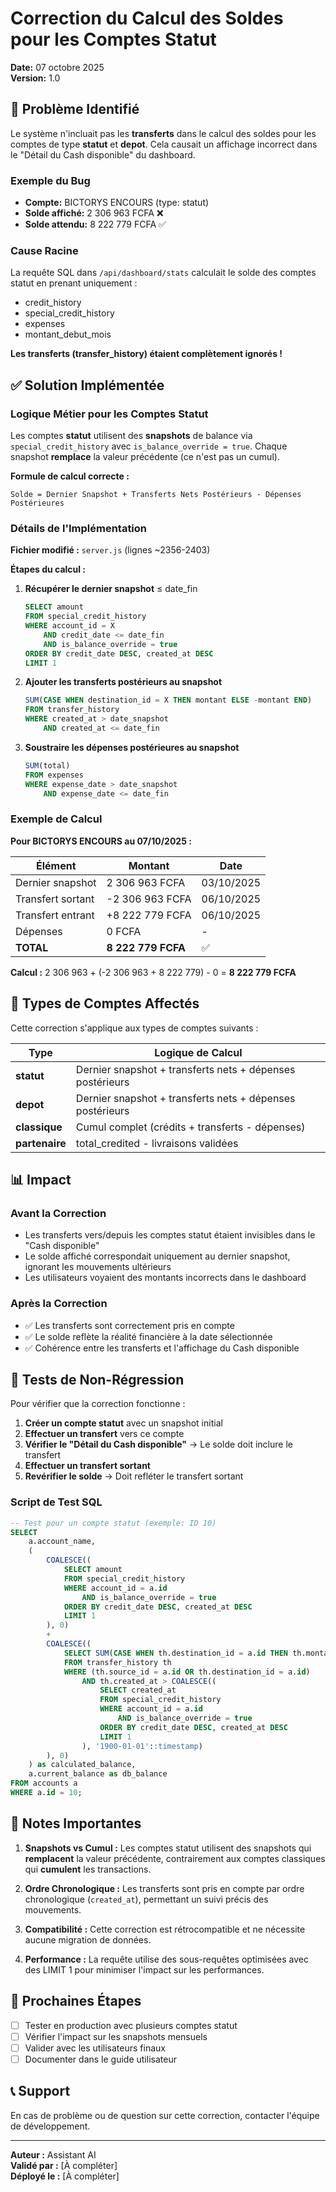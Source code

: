 # Correction du Calcul des Soldes pour les Comptes Statut

**Date:** 07 octobre 2025  
**Version:** 1.0

## 🐛 Problème Identifié

Le système n'incluait pas les **transferts** dans le calcul des soldes pour les comptes de type **statut** et **depot**. Cela causait un affichage incorrect dans le "Détail du Cash disponible" du dashboard.

### Exemple du Bug
- **Compte:** BICTORYS ENCOURS (type: statut)
- **Solde affiché:** 2 306 963 FCFA ❌
- **Solde attendu:** 8 222 779 FCFA ✅

### Cause Racine
La requête SQL dans `/api/dashboard/stats` calculait le solde des comptes statut en prenant uniquement :
- credit_history
- special_credit_history
- expenses
- montant_debut_mois

**Les transferts (transfer_history) étaient complètement ignorés !**

## ✅ Solution Implémentée

### Logique Métier pour les Comptes Statut

Les comptes **statut** utilisent des **snapshots** de balance via `special_credit_history` avec `is_balance_override = true`. Chaque snapshot **remplace** la valeur précédente (ce n'est pas un cumul).

**Formule de calcul correcte :**
```
Solde = Dernier Snapshot + Transferts Nets Postérieurs - Dépenses Postérieures
```

### Détails de l'Implémentation

**Fichier modifié :** `server.js` (lignes ~2356-2403)

**Étapes du calcul :**

1. **Récupérer le dernier snapshot** ≤ date_fin
   ```sql
   SELECT amount 
   FROM special_credit_history 
   WHERE account_id = X 
       AND credit_date <= date_fin
       AND is_balance_override = true
   ORDER BY credit_date DESC, created_at DESC
   LIMIT 1
   ```

2. **Ajouter les transferts postérieurs au snapshot**
   ```sql
   SUM(CASE WHEN destination_id = X THEN montant ELSE -montant END)
   FROM transfer_history
   WHERE created_at > date_snapshot
       AND created_at <= date_fin
   ```

3. **Soustraire les dépenses postérieures au snapshot**
   ```sql
   SUM(total)
   FROM expenses
   WHERE expense_date > date_snapshot
       AND expense_date <= date_fin
   ```

### Exemple de Calcul

**Pour BICTORYS ENCOURS au 07/10/2025 :**

| Élément | Montant | Date |
|---------|---------|------|
| Dernier snapshot | 2 306 963 FCFA | 03/10/2025 |
| Transfert sortant | -2 306 963 FCFA | 06/10/2025 |
| Transfert entrant | +8 222 779 FCFA | 06/10/2025 |
| Dépenses | 0 FCFA | - |
| **TOTAL** | **8 222 779 FCFA** | ✅ |

**Calcul :** 2 306 963 + (-2 306 963 + 8 222 779) - 0 = **8 222 779 FCFA**

## 🎯 Types de Comptes Affectés

Cette correction s'applique aux types de comptes suivants :

| Type | Logique de Calcul |
|------|-------------------|
| **statut** | Dernier snapshot + transferts nets + dépenses postérieurs |
| **depot** | Dernier snapshot + transferts nets + dépenses postérieurs |
| **classique** | Cumul complet (crédits + transferts - dépenses) |
| **partenaire** | total_credited - livraisons validées |

## 📊 Impact

### Avant la Correction
- Les transferts vers/depuis les comptes statut étaient invisibles dans le "Cash disponible"
- Le solde affiché correspondait uniquement au dernier snapshot, ignorant les mouvements ultérieurs
- Les utilisateurs voyaient des montants incorrects dans le dashboard

### Après la Correction
- ✅ Les transferts sont correctement pris en compte
- ✅ Le solde reflète la réalité financière à la date sélectionnée
- ✅ Cohérence entre les transferts et l'affichage du Cash disponible

## 🧪 Tests de Non-Régression

Pour vérifier que la correction fonctionne :

1. **Créer un compte statut** avec un snapshot initial
2. **Effectuer un transfert** vers ce compte
3. **Vérifier le "Détail du Cash disponible"** → Le solde doit inclure le transfert
4. **Effectuer un transfert sortant**
5. **Revérifier le solde** → Doit refléter le transfert sortant

### Script de Test SQL

```sql
-- Test pour un compte statut (exemple: ID 10)
SELECT 
    a.account_name,
    (
        COALESCE((
            SELECT amount 
            FROM special_credit_history 
            WHERE account_id = a.id 
                AND is_balance_override = true
            ORDER BY credit_date DESC, created_at DESC
            LIMIT 1
        ), 0)
        +
        COALESCE((
            SELECT SUM(CASE WHEN th.destination_id = a.id THEN th.montant ELSE -th.montant END)
            FROM transfer_history th
            WHERE (th.source_id = a.id OR th.destination_id = a.id)
                AND th.created_at > COALESCE((
                    SELECT created_at 
                    FROM special_credit_history 
                    WHERE account_id = a.id 
                        AND is_balance_override = true
                    ORDER BY credit_date DESC, created_at DESC
                    LIMIT 1
                ), '1900-01-01'::timestamp)
        ), 0)
    ) as calculated_balance,
    a.current_balance as db_balance
FROM accounts a
WHERE a.id = 10;
```

## 📝 Notes Importantes

1. **Snapshots vs Cumul :** Les comptes statut utilisent des snapshots qui **remplacent** la valeur précédente, contrairement aux comptes classiques qui **cumulent** les transactions.

2. **Ordre Chronologique :** Les transferts sont pris en compte par ordre chronologique (`created_at`), permettant un suivi précis des mouvements.

3. **Compatibilité :** Cette correction est rétrocompatible et ne nécessite aucune migration de données.

4. **Performance :** La requête utilise des sous-requêtes optimisées avec des LIMIT 1 pour minimiser l'impact sur les performances.

## 🔄 Prochaines Étapes

- [ ] Tester en production avec plusieurs comptes statut
- [ ] Vérifier l'impact sur les snapshots mensuels
- [ ] Valider avec les utilisateurs finaux
- [ ] Documenter dans le guide utilisateur

## 📞 Support

En cas de problème ou de question sur cette correction, contacter l'équipe de développement.

---

**Auteur :** Assistant AI  
**Validé par :** [À compléter]  
**Déployé le :** [À compléter]

